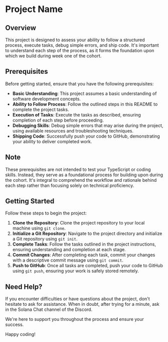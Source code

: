 # Project Name

## Overview

This project is designed to assess your ability to follow a structured process, execute tasks, debug simple errors, and ship code. It's important to understand each step of the process, as it forms the foundation upon which we build during week one of the cohort.

## Prerequisites

Before getting started, ensure that you have the following prerequisites:

- **Basic Understanding**: This project assumes a basic understanding of software development concepts.
- **Ability to Follow Process**: Follow the outlined steps in this README to complete the project tasks.
- **Execution of Tasks**: Execute the tasks as described, ensuring completion of each step before proceeding.
- **Debugging Skills**: Debug simple errors that may arise during the project, using available resources and troubleshooting techniques.
- **Shipping Code**: Successfully push your code to GitHub, demonstrating your ability to deliver completed work.

## Note

These prerequisites are not intended to test your TypeScript or coding skills. Instead, they serve as a foundational process for building upon during the cohort. It's integral to comprehend the workflow and rationale behind each step rather than focusing solely on technical proficiency.

## Getting Started

Follow these steps to begin the project:

1. **Clone the Repository**: Clone the project repository to your local machine using `git clone`.
2. **Initialize a Git Repository**: Navigate to the project directory and initialize a Git repository using `git init`.
3. **Complete Tasks**: Follow the tasks outlined in the project instructions, ensuring understanding and completion at each stage.
4. **Commit Changes**: After completing each task, commit your changes with a descriptive commit message using `git commit`.
5. **Push to GitHub**: Once all tasks are completed, push your code to GitHub using `git push`, ensuring your work is safely stored remotely.

## Need Help?

If you encounter difficulties or have questions about the project, don't hesitate to ask for assistance. When in doubt, after trying for a minute, ask in the Solana Chat channel of the Discord.

We're here to support you throughout the process and ensure your success.

Happy coding!
